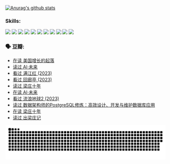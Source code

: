 
[![Anurag's github stats](https://github-readme-stats.vercel.app/api?username=w940853815)](https://github.com/anuraghazra/github-readme-stats)

### Skills:

<code><img height="32" src="https://cdn.jsdelivr.net/npm/simple-icons@v5/icons/python.svg"></code>
<code><img height="32" src="https://cdn.jsdelivr.net/npm/simple-icons@v5/icons/javascript.svg"></code>
<code><img height="32" src="https://cdn.jsdelivr.net/npm/simple-icons@v5/icons/django.svg"></code>
<code><img height="32" src="https://cdn.jsdelivr.net/npm/simple-icons@v5/icons/flask.svg"></code>
<code><img height="32" src="https://cdn.jsdelivr.net/npm/simple-icons@v5/icons/vuetify.svg"></code>
<code><img height="32" src="https://cdn.jsdelivr.net/npm/simple-icons@v5/icons/git.svg"></code>
<code><img height="32" src="https://cdn.jsdelivr.net/npm/simple-icons@v5/icons/docker.svg"></code>
<code><img height="32" src="https://cdn.jsdelivr.net/npm/simple-icons@v5/icons/postgresql.svg"></code>
<code><img height="32" src="https://cdn.jsdelivr.net/npm/simple-icons@v5/icons/elasticsearch.svg"></code>
<code><img height="32" src="https://cdn.jsdelivr.net/npm/simple-icons@v5/icons/macos.svg"></code>
<code><img height="32" src="https://cdn.jsdelivr.net/npm/simple-icons@v5/icons/linux.svg"></code>

### 🗣 豆瓣:

<!-- DOUBAN-ACTIVITIES:START -->
- [在读 美国增长的起落](https://www.douban.com/people/136069238/status/4220055912/?_i=83173726)
- [读过 AI·未来](https://www.douban.com/people/136069238/status/4220054171/?_i=83173726)
- [看过 满江红‎ (2023)](https://www.douban.com/people/136069238/status/4219146433/?_i=83173727)
- [看过 回廊亭‎ (2023)](https://www.douban.com/people/136069238/status/4215992758/?_i=83173727)
- [读过 梁庄十年](https://www.douban.com/people/136069238/status/4206664969/?_i=83173727)
- [在读 AI·未来](https://www.douban.com/people/136069238/status/4206653520/?_i=83173727)
- [看过 流浪地球2‎ (2023)](https://www.douban.com/people/136069238/status/4199558549/?_i=83173727)
- [读过 数据架构师的PostgreSQL修炼：高效设计、开发与维护数据库应用](https://www.douban.com/people/136069238/status/4199451104/?_i=83173727)
- [在读 梁庄十年](https://www.douban.com/people/136069238/status/4198822794/?_i=83173727)
- [读过 出梁庄记](https://www.douban.com/people/136069238/status/4198821001/?_i=83173727)
<!-- DOUBAN-ACTIVITIES:END -->


![Snake animation](https://raw.githubusercontent.com/w940853815/w940853815/output/github-contribution-grid-snake.svg)

<!--
**w940853815/w940853815** is a ✨ _special_ ✨ repository because its `README.md` (this file) appears on your GitHub profile.

Here are some ideas to get you started:

- 🔭 I’m currently working on ...
- 🌱 I’m currently learning ...
- 👯 I’m looking to collaborate on ...
- 🤔 I’m looking for help with ...
- 💬 Ask me about ...
- 📫 How to reach me: ...
- 😄 Pronouns: ...
- ⚡ Fun fact: ...
-->

